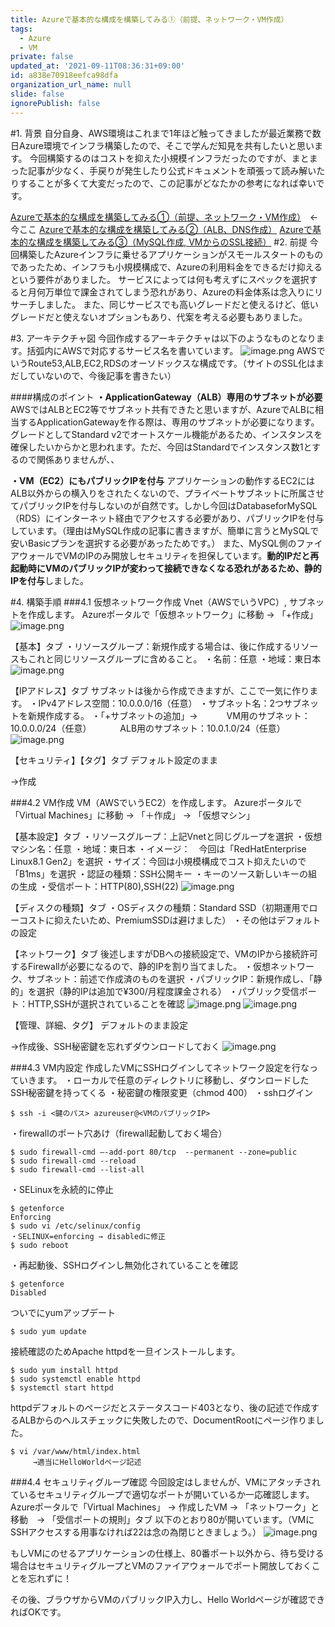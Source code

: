 ```yaml
---
title: Azureで基本的な構成を構築してみる①（前提、ネットワーク・VM作成）
tags:
  - Azure
  - VM
private: false
updated_at: '2021-09-11T08:36:31+09:00'
id: a838e70918eefca98dfa
organization_url_name: null
slide: false
ignorePublish: false
---
```

#1. 背景
自分自身、AWS環境はこれまで1年ほど触ってきましたが最近業務で数日Azure環境でインフラ構築したので、そこで学んだ知見を共有したいと思います。
今回構築するのはコストを抑えた小規模インフラだったのですが、まとまった記事が少なく、手戻りが発生したり公式ドキュメントを頑張って読み解いたりすることが多くて大変だったので、この記事がどなたかの参考になれば幸いです。

[Azureで基本的な構成を構築してみる①（前提、ネットワーク・VM作成）](https://qiita.com/MAKOTO1995/items/a838e70918eefca98dfa)　←今ここ
[Azureで基本的な構成を構築してみる②（ALB、DNS作成）](https://qiita.com/MAKOTO1995/items/8276122169d727d81d96)
[Azureで基本的な構成を構築してみる③（MySQL作成, VMからのSSL接続）](https://qiita.com/MAKOTO1995/items/bab048556921f10b4dac)
#2.  前提
今回構築したAzureインフラに乗せるアプリケーションがスモールスタートのものであったため、インフラも小規模構成で、Azureの利用料金をできるだけ抑えるという要件がありました。
サービスによっては何も考えずにスペックを選択すると月何万単位で課金されてしまう恐れがあり、Azureの料金体系は念入りにリサーチしました。
また、同じサービスでも高いグレードだと使えるけど、低いグレードだと使えないオプションもあり、代案を考える必要もありました。


#3. アーキテクチャ図
今回作成するアーキテクチャは以下のようなものとなります。括弧内にAWSで対応するサービス名を書いています。
![image.png](https://qiita-image-store.s3.ap-northeast-1.amazonaws.com/0/577028/7a9e0ab8-b3f2-e337-5581-b73ff882ef02.png)
AWSでいうRoute53,ALB,EC2,RDSのオーソドックスな構成です。（サイトのSSL化はまだしていないので、今後記事を書きたい）

####構成のポイント
**・ApplicationGateway（ALB）専用のサブネットが必要**
AWSではALBとEC2等でサブネット共有できたと思いますが、AzureでALBに相当するApplicationGatewayを作る際は、専用のサブネットが必要になります。
グレードとしてStandard v2でオートスケール機能があるため、インスタンスを確保したいからかと思われます。ただ、今回はStandardでインスタンス数1とするので関係ありませんが、、

**・VM（EC2）にもパブリックIPを付与**
アプリケーションの動作するEC2にはALB以外からの横入りをされたくないので、プライベートサブネットに所属させてパブリックIPを付与しないのが自然です。しかし今回はDatabaseforMySQL（RDS）にインターネット経由でアクセスする必要があり、パブリックIPを付与しています。（理由はMySQL作成の記事に書きますが、簡単に言うとMySQLで安いBasicプランを選択する必要があったためです。）
また、MySQL側のファイアウォールでVMのIPのみ開放しセキュリティを担保しています。**動的IPだと再起動時にVMのパブリックIPが変わって接続できなくなる恐れがあるため、静的IPを付与**しました。



#4. 構築手順
###4.1 仮想ネットワーク作成
Vnet（AWSでいうVPC）, サブネットを作成します。
Azureポータルで「仮想ネットワーク」に移動 → 「+作成」
![image.png](https://qiita-image-store.s3.ap-northeast-1.amazonaws.com/0/577028/99a3efd6-cf3d-58c6-ff21-190201d555a4.png)

【基本】タブ
・リソースグループ：新規作成する場合は、後に作成するリソースもこれと同じリソースグループに含めること。
・名前：任意
・地域：東日本
![image.png](https://qiita-image-store.s3.ap-northeast-1.amazonaws.com/0/577028/499ac816-7dca-6747-6e37-094883b6b527.png)

【IPアドレス】タブ
サブネットは後から作成できますが、ここで一気に作ります。
・IPv4アドレス空間：10.0.0.0/16（任意）
・サブネット名：2つサブネットを新規作成する。
・「+サブネットの追加」→
　　　VM用のサブネット：10.0.0.0/24（任意）
　　　ALB用のサブネット：10.0.1.0/24（任意）
![image.png](https://qiita-image-store.s3.ap-northeast-1.amazonaws.com/0/577028/2006ba5b-e9c1-84a2-1db0-2d4e8c5228f2.png)

【セキュリティ】【タグ】タブ
デフォルト設定のまま

→作成


###4.2 VM作成
VM（AWSでいうEC2）を作成します。
Azureポータルで「Virtual Machines」に移動 → 「＋作成」 → 「仮想マシン」

【基本設定】タブ
・リソースグループ：上記Vnetと同じグループを選択
・仮想マシン名：任意
・地域：東日本
・イメージ：　今回は「RedHatEnterprise Linux8.1 Gen2」を選択
・サイズ：今回は小規模構成でコスト抑えたいので「B1ms」を選択
・認証の種類：SSH公開キー
・キーのソース新しいキーの組の生成
・受信ポート：HTTP(80),SSH(22)
![image.png](https://qiita-image-store.s3.ap-northeast-1.amazonaws.com/0/577028/d9d78c0f-3339-7886-cfeb-54e137df352a.png)


【ディスクの種類】タブ
・OSディスクの種類：Standard SSD（初期運用でローコストに抑えたいため、PremiumSSDは避けました）
・その他はデフォルトの設定

【ネットワーク】タブ
後述しますがDBへの接続設定で、VMのIPから接続許可するFirewallが必要になるので、静的IPを割り当てました。
・仮想ネットワーク、サブネット：前述で作成済のものを選択
・パブリックIP：新規作成し、「静的」を選択（静的IPは追加で¥300/月程度課金される）
・パブリック受信ポート：HTTP,SSHが選択されていることを確認
![image.png](https://qiita-image-store.s3.ap-northeast-1.amazonaws.com/0/577028/e85ce077-a79c-8101-682c-c7b87bbef65f.png)
![image.png](https://qiita-image-store.s3.ap-northeast-1.amazonaws.com/0/577028/58ee7f17-cb26-118c-262c-22bbe9b9eddd.png)

【管理、詳細、タグ】
デフォルトのまま設定

→作成後、SSH秘密鍵を忘れずダウンロードしておく
![image.png](https://qiita-image-store.s3.ap-northeast-1.amazonaws.com/0/577028/3d5f9c31-eb52-bd72-eef0-90ad4ffcd3d3.png)

###4.3 VM内設定
作成したVMにSSHログインしてネットワーク設定を行なっていきます。
・ローカルで任意のディレクトリに移動し、ダウンロードしたSSH秘密鍵を持ってくる
・秘密鍵の権限変更（chmod 400）
・sshログイン

```
$ ssh -i <鍵のパス> azureuser@<VMのパブリックIP>
```

・firewallのポート穴あけ（firewall起動しておく場合）

```
$ sudo firewall-cmd –-add-port 80/tcp  --permanent --zone=public
$ sudo firewall-cmd --reload
$ sudo firewall-cmd --list-all
```

・SELinuxを永続的に停止

```
$ getenforce
Enforcing
$ sudo vi /etc/selinux/config
・SELINUX=enforcing → disabledに修正
$ sudo reboot
```
・再起動後、SSHログインし無効化されていることを確認

```
$ getenforce
Disabled
```

ついでにyumアップデート

```
$ sudo yum update
```

接続確認のためApache httpdを一旦インストールします。

```
$ sudo yum install httpd
$ sudo systemctl enable httpd
$ systemctl start httpd
```

httpdデフォルトのページだとステータスコード403となり、後の記述で作成するALBからのヘルスチェックに失敗したので、DocumentRootにページ作りました。

```
$ vi /var/www/html/index.html
　　　→適当にHelloWorldページ記述
```

###4.4 セキュリティグループ確認
今回設定はしませんが、VMにアタッチされているセキュリティグループで適切なポートが開いているか一応確認します。
Azureポータルで「Virtual Machines」 → 作成したVM → 「ネットワーク」と移動　→ 「受信ポートの規則」タブ
以下のとおり80が開いています。（VMにSSHアクセスする用事なければ22は念の為閉じときましょう。）
![image.png](https://qiita-image-store.s3.ap-northeast-1.amazonaws.com/0/577028/a7272a90-430a-a190-c62d-e5e8f05d04b0.png)

もしVMにのせるアプリケーションの仕様上、80番ポート以外から、待ち受ける場合はセキュリティグループとVMのファイアウォールでポート開放しておくことを忘れずに！

その後、ブラウザからVMのパブリックIP入力し、Hello Worldページが確認できればOKです。






